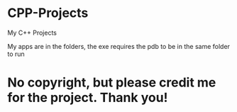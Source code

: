# CPP-Projects
My C++ Projects

My apps are in the folders,
the exe requires the pdb to be
in the same folder to run
# No copyright, but please credit me for the project. Thank you!
